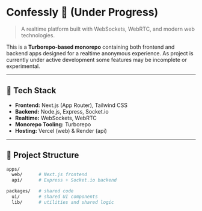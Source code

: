 # Confessly 🧪 (Under Progress)

> A realtime platform built with WebSockets, WebRTC, and modern web technologies.

This is a **Turborepo-based monorepo** containing both frontend and backend apps designed for a realtime anonymous experience.
As project is currently under active development some features may be incomplete or experimental.

---

## 🧱 Tech Stack

- **Frontend:** Next.js (App Router), Tailwind CSS
- **Backend:** Node.js, Express, Socket.io
- **Realtime:** WebSockets, WebRTC
- **Monorepo Tooling:** Turborepo
- **Hosting:** Vercel (web) & Render (api)

---

## 📁 Project Structure

```bash
apps/
  web/      # Next.js frontend
  api/      # Express + Socket.io backend

packages/   # shared code
  ui/       # shared UI components
  lib/      # utilities and shared logic


